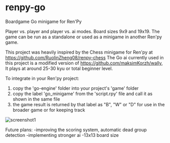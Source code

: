# renpy-go
Boardgame Go minigame for Ren'Py

Player vs. player and player vs. ai modes. Board sizes 9x9 and 19x19.
The game can be run as a standalone or used as a minigame in another Ren'py game.


This project was heavily inspired by the Chess minigame for Ren'py at https://github.com/RuolinZheng08/renpy-chess
The Go ai currently used in this project is a modified version of https://github.com/maksimKorzh/wally,
It plays at around 25-30 kyu or total beginner level.


To integrate in your Ren'py project:
1. copy the 'go-engine' folder into your project's 'game' folder
2. copy the label 'go_minigame' from the 'script.rpy' file and call it as shown in the same file
3. the game result is returned by that label as "B", "W" or "D" for use in the broader game or for keeping track

![screenshot1](https://user-images.githubusercontent.com/101384203/180039126-67416a1b-9253-498d-b069-1c2d5bc1c0e1.png)


Future plans:
-improving the scoring system, automatic dead group detection
-implementing stronger ai
-13x13 board size
